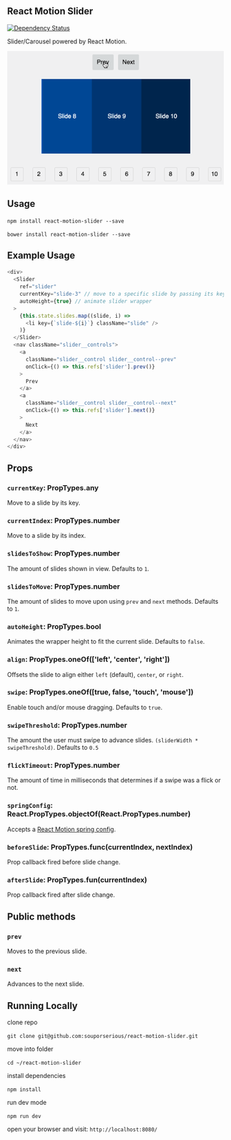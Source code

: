 ## React Motion Slider

[![Dependency Status](https://david-dm.org/souporserious/react-motion-slider.svg)](https://david-dm.org/souporserious/react-motion-slider)

Slider/Carousel powered by React Motion.

![react-motion-slider](images/react-motion-slider.gif)

## Usage

`npm install react-motion-slider --save`

`bower install react-motion-slider --save`

## Example Usage
```js
<div>
  <Slider
    ref="slider"
    currentKey="slide-3" // move to a specific slide by passing its key
    autoHeight={true} // animate slider wrapper
  >
    {this.state.slides.map((slide, i) =>
      <li key={`slide-${i}`} className="slide" />
    )}
  </Slider>
  <nav className="slider__controls">
    <a
      className="slider__control slider__control--prev"
      onClick={() => this.refs['slider'].prev()}
    >
      Prev
    </a>
    <a
      className="slider__control slider__control--next"
      onClick={() => this.refs['slider'].next()}
    >
      Next
    </a>
  </nav>
</div>
```

## Props
### `currentKey`: PropTypes.any

Move to a slide by its key.

### `currentIndex`: PropTypes.number

Move to a slide by its index.

### `slidesToShow`: PropTypes.number

The amount of slides shown in view. Defaults to `1`.

### `slidesToMove`: PropTypes.number

The amount of slides to move upon using `prev` and `next` methods. Defaults to `1`.

### `autoHeight`: PropTypes.bool

Animates the wrapper height to fit the current slide. Defaults to `false`.

### `align`: PropTypes.oneOf(['left', 'center', 'right'])

Offsets the slide to align either `left` (default), `center`, or `right`.

### `swipe`: PropTypes.oneOf([true, false, 'touch', 'mouse'])

Enable touch and/or mouse dragging. Defaults to `true`.

### `swipeThreshold`: PropTypes.number

The amount the user must swipe to advance slides. `(sliderWidth * swipeThreshold)`. Defaults  to `0.5`

### `flickTimeout`: PropTypes.number

The amount of time in milliseconds that determines if a swipe was a flick or not.

### `springConfig`: React.PropTypes.objectOf(React.PropTypes.number)

Accepts a [React Motion spring config](https://github.com/chenglou/react-motion#--spring-val-number-config-springhelperconfig--opaqueconfig).

### `beforeSlide`: PropTypes.func(currentIndex, nextIndex)

Prop callback fired before slide change.

### `afterSlide`: PropTypes.fun(currentIndex)

Prop callback fired after slide change.

## Public methods
### `prev`

Moves to the previous slide.

### `next`

Advances to the next slide.

## Running Locally

clone repo

`git clone git@github.com:souporserious/react-motion-slider.git`

move into folder

`cd ~/react-motion-slider`

install dependencies

`npm install`

run dev mode

`npm run dev`

open your browser and visit: `http://localhost:8080/`
